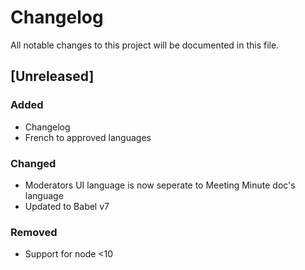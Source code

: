 # Changelog

All notable changes to this project will be documented in this file.

## [Unreleased]

### Added

- Changelog
- French to approved languages

### Changed

- Moderators UI language is now seperate to Meeting Minute doc's language
- Updated to Babel v7

### Removed

- Support for node <10
